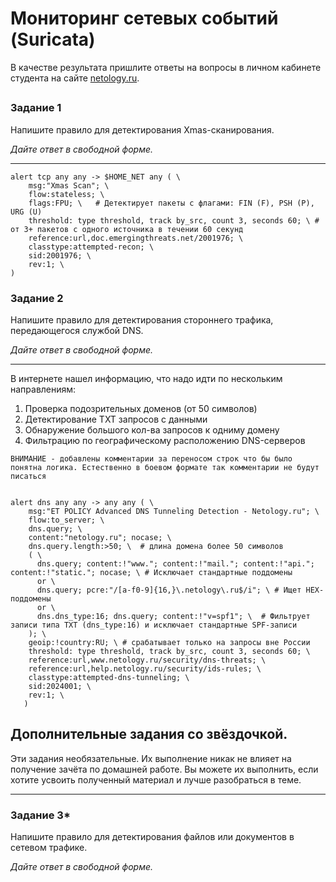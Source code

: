 # Мониторинг сетевых событий (Suricata)

В качестве результата пришлите ответы на вопросы в личном кабинете студента на сайте [netology.ru](https://netology.ru/).

## 

### Задание 1

Напишите правило для детектирования Xmas-сканирования.

*Дайте ответ в свободной форме.*

------


```
alert tcp any any -> $HOME_NET any ( \
    msg:"Xmas Scan"; \   
    flow:stateless; \
    flags:FPU; \   # Детектирует пакеты с флагами: FIN (F), PSH (P), URG (U)
    threshold: type threshold, track by_src, count 3, seconds 60; \ # от 3+ пакетов с одного источника в течении 60 секунд
    reference:url,doc.emergingthreats.net/2001976; \
    classtype:attempted-recon; \
    sid:2001976; \
    rev:1; \
)
```




### Задание 2

Напишите правило для детектирования стороннего трафика, передающегося службой DNS.

*Дайте ответ в свободной форме.*

------
В интернете нашел информацию, что надо идти по нескольким направлениям:
1. Проверка подозрительных доменов (от 50 символов)
2. Детектирование ТХТ  запросов с данными
3. Обнаружение большого кол-ва запросов к одниму домену
4. Фильтрацию по географическому расположению DNS-серверов
```
ВНИМАНИЕ - добавлены комментарии за переносом строк что бы было понятна логика. Естественно в боевом формате так комментарии не будут писаться


alert dns any any -> any any ( \
    msg:"ET POLICY Advanced DNS Tunneling Detection - Netology.ru"; \
    flow:to_server; \
    dns.query; \
    content:"netology.ru"; nocase; \
    dns.query.length:>50; \  # длина домена более 50 символов
    ( \
      dns.query; content:!"www."; content:!"mail."; content:!"api."; content:!"static."; nocase; \ # Исключает стандартные поддомены
      or \
      dns.query; pcre:"/[a-f0-9]{16,}\.netology\.ru$/i"; \ # Ищет HEX-поддомены
      or \
      dns.dns_type:16; dns.query; content:!"v=spf1"; \  # Фильтрует записи типа TXT (dns_type:16) и исключает стандартные SPF-записи
    ); \
    geoip:!country:RU; \ # срабатывает только на запросы вне России
    threshold: type threshold, track by_src, count 3, seconds 60; \
    reference:url,www.netology.ru/security/dns-threats; \
    reference:url,help.netology.ru/security/ids-rules; \
    classtype:attempted-dns-tunneling; \
    sid:2024001; \
    rev:1; \
   )
```


## Дополнительные задания со звёздочкой.

Эти задания необязательные. Их выполнение никак не влияет на получение зачёта по домашней работе. Вы можете их выполнить, если хотите усвоить полученный материал и лучше разобраться в теме.

------

### Задание 3*

Напишите правило для детектирования файлов или документов в сетевом трафике.

*Дайте ответ в свободной форме.*
